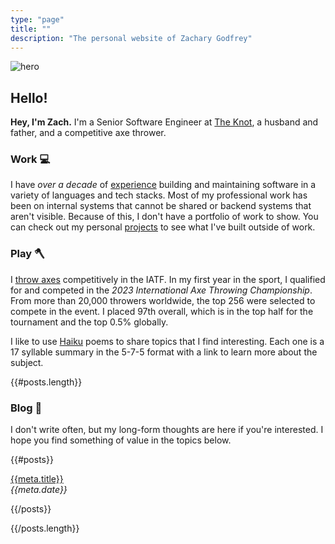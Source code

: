 ```yaml
---
type: "page"
title: ""
description: "The personal website of Zachary Godfrey"
---
```


![hero](data:image/png;base64,{{>hero}})

## Hello!

**Hey, I'm Zach.** I'm a Senior Software Engineer at [The Knot](https://theknot.com), a husband and father, and a competitive axe thrower.

### Work :computer:

I have *over a decade* of [experience](/work) building and maintaining software in a variety of languages and tech stacks. Most of my professional work has been on internal systems that cannot be shared or backend systems that aren't visible. Because of this, I don't have a portfolio of work to show. You can check out my personal [projects](/projects) to see what I've built outside of work.

### Play :axe:

I [throw axes](https://axescores.com/player/1207260) competitively in the IATF. In my first year in the sport, I qualified for and competed in the *2023 International Axe Throwing Championship*. From more than 20,000 throwers worldwide, the top 256 were selected to compete in the event. I placed 97th overall, which is in the top half for the tournament and the top 0.5% globally.

I like to use [Haiku](/haiku) poems to share topics that I find interesting. Each one is a 17 syllable summary in the 5-7-5 format with a link to learn more about the subject.

{{#posts.length}}

### Blog :speech_balloon:

I don't write often, but my long-form thoughts are here if you're interested. I hope you find something of value in the topics below.

{{#posts}}

[{{meta.title}}](/{{{uri}}})\
*{{meta.date}}*

{{/posts}}

{{/posts.length}}
